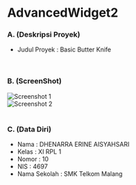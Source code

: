 # AdvancedWidget2
### A. (Deskripsi Proyek)
- Judul Proyek : Basic Butter Knife
<br>

### B. (ScreenShot)
![Screenshot 1](http://s11.postimg.org/6rp4m0fj7/AW2_Screenshot1.png)<br>
![Screenshot 2](http://s21.postimg.org/57ds01y6v/AW2_Screenshot2.png)<br>
<br>

### C. (Data Diri)
- Nama  : DHENARRA ERINE AISYAHSARI
- Kelas : XI RPL 1
- Nomor : 10
- NIS   : 4697
- Nama Sekolah  : SMK Telkom Malang
